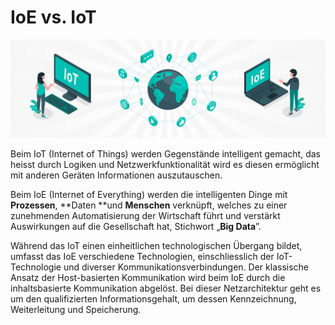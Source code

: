 # IoE vs. IoT

![](../../.gitbook/assets/IoEvsIoT.jpg)

Beim IoT (Internet of Things) werden Gegenstände intelligent gemacht, das heisst durch Logiken und Netzwerkfunktionalität wird es diesen ermöglicht mit anderen Geräten Informationen auszutauschen.

Beim IoE (Internet of Everything) werden die intelligenten Dinge mit **Prozessen**, **Daten **und **Menschen** verknüpft, welches zu einer zunehmenden Automatisierung der Wirtschaft führt und verstärkt Auswirkungen auf die Gesellschaft hat, Stichwort „**Big Data**”.

Während das IoT einen einheitlichen technologischen Übergang bildet, umfasst das IoE verschiedene Technologien, einschliesslich der IoT-Technologie und diverser Kommunikationsverbindungen. Der klassische Ansatz der Host-basierten Kommunikation wird beim IoE durch die inhaltsbasierte Kommunikation abgelöst. Bei dieser Netzarchitektur geht es um den qualifizierten Informationsgehalt, um dessen Kennzeichnung, Weiterleitung und Speicherung.
